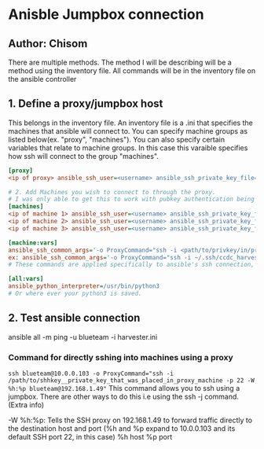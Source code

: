 # Anisble Jumpbox connection
**Author**: Chisom
---

There are multiple methods. The method I will be describing will be a method using the inventory file.
All commands will be in the inventory file on the ansible controller

## 1. Define a proxy/jumpbox host
This belongs in the inventory file.
An inventory file is a .ini that specifies the machines that ansible will connect to. You can specify machine groups as listed below(ex. "proxy", "machines"). You can also specify certain variables that relate to machine groups. In this case this varaible specifies how ssh will connect to the group "machines".
```ini
[proxy]
<ip of proxy> ansible_ssh_user=<username> ansible_ssh_private_key_file=<path/to/privkey>

# 2. Add Machines you wish to connect to through the proxy. 
# I was only able to get this to work with pubkey authentication being already setup.
[machines]
<ip of machine 1> ansible_ssh_user=<username> ansible_ssh_private_key_file=<path/to/privkey>
<ip of machine 2> ansible_ssh_user=<username> ansible_ssh_private_key_file=<path/to/privkey>
<ip of machine 3> ansible_ssh_user=<username> ansible_ssh_private_key_file=<path/to/privkey>

[machine:vars]
ansible_ssh_common_args='-o ProxyCommand="ssh -i <path/to/privkey/in/proxy/machine> -p <ssh-port> -W %h:%p <remote user>@<remote-ip>"'
ex: ansible_ssh_common_args='-o ProxyCommand="ssh -i ~/.ssh/ccdc_harvester -p 22 -W %h:%p blueteam@192.168.1.49"'
# These commands are applied specifically to ansible's ssh connection, and slightly change the properties of how it connects. In the case, it tells ansible that it will be jumping through a machine to to another machine to run the specified playbook

[all:vars]
ansible_python_interpreter=/usr/bin/python3
# Or where ever your python3 is saved.
```

## 2. Test ansible connection
ansible all -m ping -u blueteam -i harvester.ini

### Command for directly sshing into machines using a proxy
`ssh blueteam@10.0.0.103 -o ProxyCommand="ssh -i /path/to/shhkey__private_key_that_was_placed_in_proxy_machine -p 22 -W %h:%p blueteam@192.168.1.49"`
This command allows you to ssh using a jumpbox. There are other ways to do this i.e using the ssh -j command.
(Extra info)

-W %h:%p: Tells the SSH proxy on 192.168.1.49 to forward traffic directly to the destination host and port (%h and %p expand to 10.0.0.103 and its default SSH port 22, in this case)
    %h host
    %p port